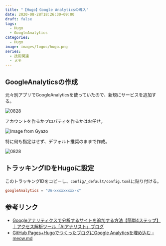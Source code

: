 ```yaml
---
title: "【Hugo】Google Analyticsの導入"
date: 2020-08-28T18:26:30+09:00
draft: false
tags:
  - Hugo
  - GoogleAnalytics
categories:
  - Hugo
image: images/logos/hugo.png
series:
  - 技術関連
  - メモ
---
```


## GoogleAnalyticsの作成

元々別アプリでGoogleAnalyticsを使っていたので、新規にサービスを追加する。

![0828](/images/posts/2020/0828.png)

アカウントを作るかプロパティを作るかはお任せ。

![Image from Gyazo](https://i.gyazo.com/81b51179b5afa4b51cb43b05389b3c27.png)

特に何も指定はせず、デフォルト推奨のままで作成。

![0828](/images/posts/2020/0828-2.png)

## トラッキングIDをHugoに設定

このトラッキングIDをコピーし、`config/_default/config.toml`に貼り付ける。

```toml:config/_default/config.toml
googleAnalytics = "UA-xxxxxxxxx-x"
```

## 参考リンク

- [Googleアナリティクスで分析するサイトを追加する方法【簡単4ステップ】｜アクセス解析ツール「AIアナリスト」ブログ](https://wacul-ai.com/blog/access-analysis/google-analytics-setting/googleanalytics-add-newsite/)
- [GitHub Pages\+HugoでつくったブログにGoogle Analyticsを埋め込む \- meow\.md](https://uzimihsr.github.io/post/2019-08-26-google-analytics/)
